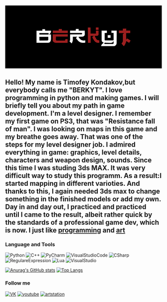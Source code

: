 [![Header](https://github.com/B-E-R-K-Y-T/B-E-R-K-Y-T/blob/main/Data/logo_mini.png)](http://www.im-creator.com/free/berkyt/berkyt/berkyt)

## Hello! My name is Timofey Kondakov,but everybody calls me "BERKYT". I love programming in python and making games. I will briefly tell you about my path in game development. I'm a level designer. I remember my first game on PS3, that was "Resistance fall of man". I was looking on maps in this game and my breathe goes away. That was one of the steps for my level designer job. I admired everything in game: graphics, level details, characters and weapon design, sounds. Since this time I was studing 3ds MAX. It was very difficult way to study this programm. As a result:I started mapping in different varioties. And thanks to this, I again needed 3ds max to change something in the finished models or add my own. Day in and day out, I practiced and practiced until I came to the result, albeit rather quick by the standards of a professional game dev, which is now. I just like [programming](https://pastebin.com/u/BERKYT) and [art](https://www.artstation.com/berkyt)


### Language and Tools
![Python](https://img.shields.io/badge/Python-090909?style=for-the-badge&logo=Python)
![C++](https://img.shields.io/badge/C++-090909?style=for-the-badge&logo=C%2b%2b&logoColor=5900c6)
![PyCharm](https://img.shields.io/badge/PyCharm-090909?style=for-the-badge&logo=PyCharm&logoColor=6dc600)
![VisualStudioCode](https://img.shields.io/badge/VsCode-090909?style=for-the-badge&logo=VisualStudioCode)
![CSharp](https://img.shields.io/badge/CSharp-090909?style=for-the-badge&logo=CSharp&logoColor=f9ec00)
![RegulareExpression](https://img.shields.io/badge/Regex-090909?style=for-the-badge&logo=123&logoColor=f9ec00)
![Lua](https://img.shields.io/badge/Lua-090909?style=for-the-badge&logo=Lua&logoColor=00f9ec)
![VisualStudio](https://img.shields.io/badge/VisualStudio-090909?style=for-the-badge&logo=VisualStudio&logoColor=c6000a)

[![Anurag's GitHub stats](https://github-readme-stats.vercel.app/api?username=B-E-R-K-Y-T&theme=tokyonight&show_icons=true)](https://github.com/anuraghazra/github-readme-stats)
[![Top Langs](https://github-readme-stats.vercel.app/api/top-langs/?username=B-E-R-K-Y-T&theme=tokyonight&show_icons=true)](https://github.com/anuraghazra/github-readme-stats)


### Follow me 

[![VK](https://img.shields.io/badge/VK-090909?style=for-the-badge&logo=Vk&logoColor=0077FF)](https://vk.com/b_e_r_k_y_t)
[![youtube](https://img.shields.io/badge/youtube-090909?style=for-the-badge&logo=youtube&logoColor=c4302b )](https://www.youtube.com/channel/UCaPBjmrAYO6p-ksHNaymwLg/featured)
[![artstation](https://img.shields.io/badge/artstation-090909?style=for-the-badge&logo=artstation&logoColor=11779d )](https://www.artstation.com/berkyt)

